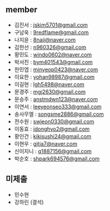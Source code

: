 ## member
- 김진서 : jskim5701@gmail.com
- 구남욱 : 9redflame@gmail.com
- 나지윤 : 8naji@naver.com
- 김헌선 : n960326@gmail.com
- 황민도 : windo0602@naver.com
- 박서진 : bym401543@gmail.com
- 한민엽 : minyeop0423@naver.com
- 이요한 : yohan98987@gmail.com
- 이길현 : lgh5498@naver.com
- 문경주 : mgj2630@gmail.com
- 문승주 : anstmdwn123@naver.com
- 이연서 : leeyeonseo333@gmail.com
- 송사무엘 : songsme2886@gmail.com
- 전수원 : swjeon0330@gmail.com
- 이동효 : idonghyo2@gmail.com
- 황인건 : kikisushi24@gmail.com
- 이현우 : gjtja7@naver.com
- 신이지니 : q1887156@gmail.com
- 박순호 : shpark694576@gmail.com

## 미제출
- 민수현
- 강하린 (결석)
